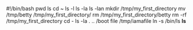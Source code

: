 #!/bin/bash
pwd
ls
cd ~
ls -l
ls -la
ls -lan
mkdir /tmp/my_first_directory
mv /tmp/betty /tmp/my_first_directory/
rm /tmp/my_first_directory/betty
rm -rf /tmp/my_first_directory
cd -
ls -la . .. /boot
file /tmp/iamafile
ln -s /bin/ls __ls__

